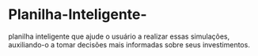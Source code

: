# Planilha-Inteligente-
planilha inteligente  que ajude o usuário a realizar essas simulações, auxiliando-o a tomar decisões mais informadas sobre seus investimentos.
